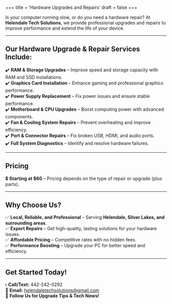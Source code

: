 +++
title = 'Hardware Upgrades and Repairs'
draft = false
+++

Is your computer running slow, or do you need a hardware repair? At **Helendale Tech Solutions**, we provide professional upgrades and repairs to improve performance and extend the life of your device.

---

## **Our Hardware Upgrade & Repair Services Include:**

✔️ **RAM & Storage Upgrades** – Improve speed and storage capacity with RAM and SSD installations.  
✔️ **Graphics Card Installation** – Enhance gaming and professional graphics performance.  
✔️ **Power Supply Replacement** – Fix power issues and ensure stable performance.  
✔️ **Motherboard & CPU Upgrades** – Boost computing power with advanced components.  
✔️ **Fan & Cooling System Repairs** – Prevent overheating and improve efficiency.  
✔️ **Port & Connector Repairs** – Fix broken USB, HDMI, and audio ports.  
✔️ **Full System Diagnostics** – Identify and resolve hardware failures.

---

## **Pricing**

💲 **Starting at $60** – Pricing depends on the type of repair or upgrade (plus parts).

---

## **Why Choose Us?**

✅ **Local, Reliable, and Professional** – Serving **Helendale, Silver Lakes, and surrounding areas**.  
✅ **Expert Repairs** – Get high-quality, lasting solutions for your hardware issues.  
✅ **Affordable Pricing** – Competitive rates with no hidden fees.  
✅ **Performance Boosting** – Upgrade your PC for better speed and efficiency.

---

## **Get Started Today!**

📞 **Call/Text:** 442-242-0292  
📧 **Email:** helendaletechsolutions@gmail.com  
📢 **Follow Us for Upgrade Tips & Tech News!**